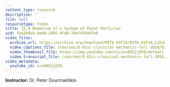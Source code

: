 ```yaml
---
content_type: resource
description: ''
file: null
resourcetype: Video
title: 15.4 Momentum of a System of Point Particles
uid: faa3b9e9-8eb0-2485-9fe0-79ef4fb947e9
video_files:
  archive_url: https://archive.org/download/MIT8.01F16/MIT8_01F16_L15v04_360p.mp4
  video_captions_file: /courses/8-01sc-classical-mechanics-fall-2016/6213f71b19ef5452b8841b2d0844c7eb_sxv80X2jQYQ.vtt
  video_thumbnail_file: https://img.youtube.com/vi/sxv80X2jQYQ/default.jpg
  video_transcript_file: /courses/8-01sc-classical-mechanics-fall-2016/4ed5ecc7ce5b4c1d1ffeb73f2b9505ed_sxv80X2jQYQ.pdf
video_metadata:
  youtube_id: sxv80X2jQYQ
---
```


**Instructor:** Dr. Peter Dourmashkin